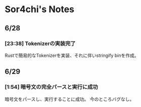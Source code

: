 # Sor4chi's Notes

## 6/28

### [23:38] Tokenizerの実装完了

Rustで簡易的なTokenizerを実装、それに伴いstringify binを作成。

## 6/29

### [1:54] 暗号文の完全パースと実行に成功

暗号文をパースし、実行することに成功。
今のところバグなし。

